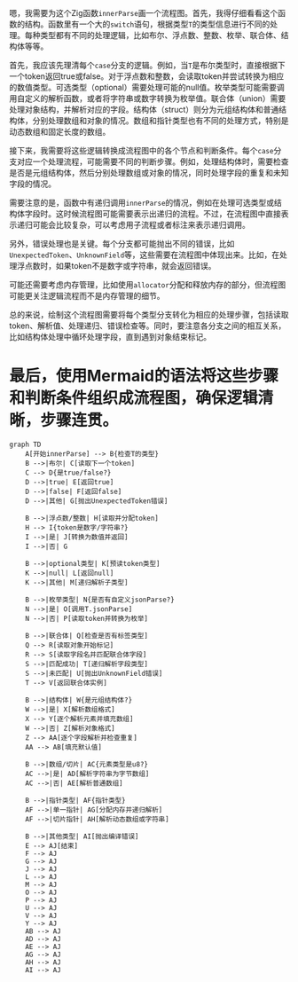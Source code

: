 嗯，我需要为这个Zig函数`innerParse`画一个流程图。首先，我得仔细看看这个函数的结构。函数里有一个大的`switch`语句，根据类型`T`的类型信息进行不同的处理。每种类型都有不同的处理逻辑，比如布尔、浮点数、整数、枚举、联合体、结构体等等。

首先，我应该先理清每个`case`分支的逻辑。例如，当`T`是布尔类型时，直接根据下一个token返回true或false。对于浮点数和整数，会读取token并尝试转换为相应的数值类型。可选类型（optional）需要处理可能的null值。枚举类型可能需要调用自定义的解析函数，或者将字符串或数字转换为枚举值。联合体（union）需要处理对象结构，并解析对应的字段。结构体（struct）则分为元组结构体和普通结构体，分别处理数组和对象的情况。数组和指针类型也有不同的处理方式，特别是动态数组和固定长度的数组。

接下来，我需要将这些逻辑转换成流程图中的各个节点和判断条件。每个`case`分支对应一个处理流程，可能需要不同的判断步骤。例如，处理结构体时，需要检查是否是元组结构体，然后分别处理数组或对象的情况，同时处理字段的重复和未知字段的情况。

需要注意的是，函数中有递归调用`innerParse`的情况，例如在处理可选类型或结构体字段时。这时候流程图可能需要表示出递归的流程。不过，在流程图中直接表示递归可能会比较复杂，可以考虑用子流程或者标注来表示递归调用。

另外，错误处理也是关键。每个分支都可能抛出不同的错误，比如`UnexpectedToken`、`UnknownField`等，这些需要在流程图中体现出来。比如，在处理浮点数时，如果token不是数字或字符串，就会返回错误。

可能还需要考虑内存管理，比如使用`allocator`分配和释放内存的部分，但流程图可能更关注逻辑流程而不是内存管理的细节。

总的来说，绘制这个流程图需要将每个类型分支转化为相应的处理步骤，包括读取token、解析值、处理递归、错误检查等。同时，要注意各分支之间的相互关系，比如结构体处理中循环处理字段，直到遇到对象结束标记。

最后，使用Mermaid的语法将这些步骤和判断条件组织成流程图，确保逻辑清晰，步骤连贯。
================================================
```mermaid
graph TD
    A[开始innerParse] --> B{检查T的类型}
    B -->|布尔| C[读取下一个token]
    C --> D{是true/false?}
    D -->|true| E[返回true]
    D -->|false| F[返回false]
    D -->|其他| G[抛出UnexpectedToken错误]

    B -->|浮点数/整数| H[读取并分配token]
    H --> I{token是数字/字符串?}
    I -->|是| J[转换为数值并返回]
    I -->|否| G

    B -->|optional类型| K[预读token类型]
    K -->|null| L[返回null]
    K -->|其他| M[递归解析子类型]

    B -->|枚举类型| N{是否有自定义jsonParse?}
    N -->|是| O[调用T.jsonParse]
    N -->|否| P[读取token并转换为枚举]

    B -->|联合体| Q[检查是否有标签类型]
    Q --> R[读取对象开始标记]
    R --> S[读取字段名并匹配联合体字段]
    S -->|匹配成功| T[递归解析字段类型]
    S -->|未匹配| U[抛出UnknownField错误]
    T --> V[返回联合体实例]

    B -->|结构体| W{是元组结构体?}
    W -->|是| X[解析数组格式]
    X --> Y[逐个解析元素并填充数组]
    W -->|否| Z[解析对象格式]
    Z --> AA[逐个字段解析并检查重复]
    AA --> AB[填充默认值]

    B -->|数组/切片| AC{元素类型是u8?}
    AC -->|是| AD[解析字符串为字节数组]
    AC -->|否| AE[解析普通数组]

    B -->|指针类型| AF{指针类型}
    AF -->|单一指针| AG[分配内存并递归解析]
    AF -->|切片指针| AH[解析动态数组或字符串]

    B -->|其他类型| AI[抛出编译错误]
    E --> AJ[结束]
    F --> AJ
    G --> AJ
    J --> AJ
    L --> AJ
    M --> AJ
    O --> AJ
    P --> AJ
    U --> AJ
    V --> AJ
    Y --> AJ
    AB --> AJ
    AD --> AJ
    AE --> AJ
    AG --> AJ
    AH --> AJ
    AI --> AJ
```
